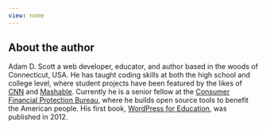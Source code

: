 ```yaml
---
view: none
---
```


## About the author

Adam D. Scott a web developer, educator, and author based in the woods of Connecticut, USA. He has taught coding skills at both the high school and college level, where student projects have been featured by the likes of [CNN](http://www.cnn.com/videos/us/2012/06/20/ct-schools-anti-bullying-app.wtic) and [Mashable](http://mashable.com/2012/06/11/bullying-apps/). Currently he is a senior fellow at the [Consumer Financial Protection Bureau](https://cfpb.github.io), where he builds open source tools to benefit the American people. His first book, [WordPress for Education](https://www.packtpub.com/web-development/wordpress-education), was published in 2012.

